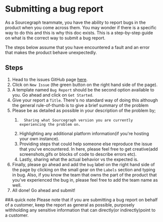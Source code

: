 # Submitting a bug report

As a Sourcegraph teammate, you have the ability to report bugs in the product when you come across them. You may wonder if there is a specific way to do this and this is why this doc exists. This is a step-by-step guide on what is the correct way to submit a bug report.

The steps below assume that you have encountered a fault and an error that makes the product behave unexpectedly.

## Steps

1.  Head to the issues GitHub page [here](https://github.com/sourcegraph/sourcegraph/issues).
2.  Click on `New Issue` (the green button on the right hand side of the page).
3.  A template named `Bug Report` should be the second option available to you. Go ahead and click on `Get Started`.
4.  Give your report a `Title`. There's no standard way of doing this although the general rule-of-thumb is to give a brief summary of the problem
5.  Please be as detailed as possible in your description of the problem by;
    1.       Sharing what Sourcegraph version you are currently experiencing the problem on.
    2.  Highlighting any additional platform information(if you're hosting your own instance).
    3.  Providing steps that could help someone else reproduce the issue that you've encountered. In here, please feel free to get creative(add screenshots,gifs or blocks of code to describe errors etc).
    4.  Lastly, sharing what the actual behavior vs the expected is.
6.  Finally, please go ahead and add the `bug` label on the right hand side of the page by clicking on the small gear on the `Labels` section and typing in bug. Also, if you know the team that owns the part of the product that you've experienced the bug in, please feel free to add the team name as well.
7.  All done! Go ahead and submit!

##A quick note
Please note that if you are submitting a bug report on behalf of a customer, keep the report as general as possible, purposely withholding any sensitive information that can directly(or indirectly)point to a customer.
